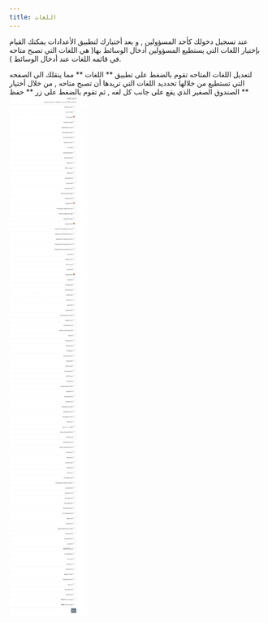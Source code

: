 ```yaml
---
title: اللغات
---
```


عند تسجيل دخولك كأحد المسؤولين , و بعد أختيارك لتطبيق الأعدادات يمكنك القيام بإختيار اللغات التي يستطيع المسؤولين أدخال الوسائط بها( هي اللغات التي تصبح متاحه في قائمه اللغات عند أدخال الوسائط ).
 
 لتعديل اللغات المتاحه تقوم بالضغط على تطبيق ** اللغات ** مما ينقلك الى الصفحه التي تستطيع من خلالها تحدديد اللغات التي تريدها أن تصبح متاحه , من خلال أختيار الصندوق الصغير الذي يقع على جانب كل لغه , ثم تقوم بالضغط على زر ** حفظ  ** 
 ![](langchoose.png)



